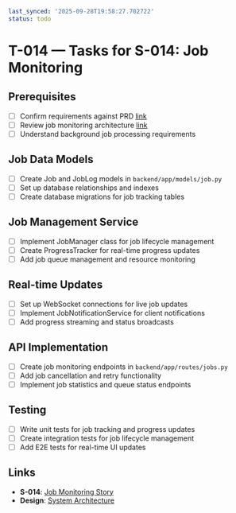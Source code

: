 ```yaml
last_synced: '2025-09-28T19:58:27.702722'
status: todo
```

# T-014 — Tasks for S-014: Job Monitoring

## Prerequisites
- [ ] Confirm requirements against PRD [link](../../docs/product/osint-platform.md)
- [ ] Review job monitoring architecture [link](../../docs/design/osint-platform.md)
- [ ] Understand background job processing requirements

## Job Data Models
- [ ] Create Job and JobLog models in `backend/app/models/job.py`
- [ ] Set up database relationships and indexes
- [ ] Create database migrations for job tracking tables

## Job Management Service
- [ ] Implement JobManager class for job lifecycle management
- [ ] Create ProgressTracker for real-time progress updates
- [ ] Add job queue management and resource monitoring

## Real-time Updates
- [ ] Set up WebSocket connections for live job updates
- [ ] Implement JobNotificationService for client notifications
- [ ] Add progress streaming and status broadcasts

## API Implementation
- [ ] Create job monitoring endpoints in `backend/app/routes/jobs.py`
- [ ] Add job cancellation and retry functionality
- [ ] Implement job statistics and queue status endpoints

## Testing
- [ ] Write unit tests for job tracking and progress updates
- [ ] Create integration tests for job lifecycle management
- [ ] Add E2E tests for real-time UI updates

## Links
- **S-014**: [Job Monitoring Story](../stories/S-014-job-monitoring.md)
- **Design**: [System Architecture](../../docs/design/osint-platform.md)
